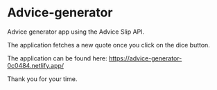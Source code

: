# Advice-generator

Advice generator app using the Advice Slip API. 

The application fetches a new quote once you click on the dice button.

The application can be found here: https://advice-generator-0c0484.netlify.app/


Thank you for your time. 
